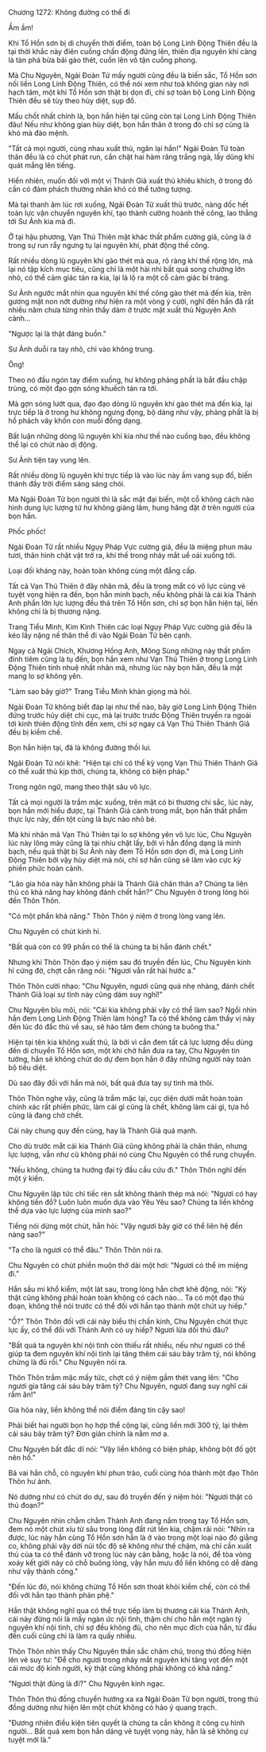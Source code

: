




Chương 1272: Không đường có thể đi


Ầm ầm!

Khi Tổ Hồn sơn bị di chuyển thời điểm, toàn bộ Long Linh Động Thiên đều là tại thời khắc này điên cuồng chấn động đứng lên, thiên địa nguyên khí càng là tàn phá bừa bãi gào thét, cuốn lên vô tận cuồng phong.

Mà Chu Nguyên, Ngải Đoàn Tử mấy người cũng đều là biến sắc, Tổ Hồn sơn nối liền Long Linh Động Thiên, có thể nói xem như toà không gian này nơi hạch tâm, một khi Tổ Hồn sơn thật bị dọn đi, chỉ sợ toàn bộ Long Linh Động Thiên đều sẽ tùy theo hủy diệt, sụp đổ.

Mấu chốt nhất chính là, bọn hắn hiện tại cũng còn tại Long Linh Động Thiên đâu! Nếu như không gian hủy diệt, bọn hắn thân ở trong đó chỉ sợ cũng là khó mà đào mệnh.

"Tất cả mọi người, cùng nhau xuất thủ, ngăn lại hắn!" Ngải Đoàn Tử toàn thân đều là có chút phát run, cắn chặt hai hàm răng trắng ngà, lấy dũng khí quát mắng lên tiếng.

Hiển nhiên, muốn đối với một vị Thánh Giả xuất thủ khiêu khích, ở trong đó cần có đảm phách thường nhân khó có thể tưởng tượng.

Mà tại thanh âm lúc rơi xuống, Ngải Đoàn Tử xuất thủ trước, nàng dốc hết toàn lực vận chuyển nguyên khí, tạo thành cường hoành thế công, lao thẳng tới Sư Ảnh kia mà đi.

Ở tại hậu phương, Vạn Thú Thiên mặt khác thất phẩm cường giả, cũng là ở trong sự run rẩy ngưng tụ lại nguyên khí, phát động thế công.

Rất nhiều dòng lũ nguyên khí gào thét mà qua, rõ ràng khí thế rộng lớn, mà lại nó tập kích mục tiêu, cũng chỉ là một hài nhi bất quá song chưởng lớn nhỏ, có thể cảm giác tản ra kia, lại là lộ ra một cỗ cảm giác bi tráng.

Sư Ảnh ngước mắt nhìn qua nguyên khí thế công gào thét mà đến kia, trên gương mặt non nớt dường như hiện ra một vòng ý cười, nghĩ đến hắn đã rất nhiều năm chưa từng nhìn thấy dám ở trước mặt xuất thủ Nguyên Anh cảnh...

"Ngược lại là thật đáng buồn."

Sư Ảnh duỗi ra tay nhỏ, chỉ vào không trung.

Ông!

Theo nó đầu ngón tay điểm xuống, hư không phảng phất là bắt đầu chập trùng, có một đạo gợn sóng khuếch tán ra tới.

Mà gợn sóng lướt qua, đạo đạo dòng lũ nguyên khí gào thét mà đến kia, lại trực tiếp là ở trong hư không ngưng đọng, bộ dáng như vậy, phảng phất là bị hổ phách vây khốn con muỗi đồng dạng.

Bất luận những dòng lũ nguyên khí kia như thế nào cuồng bạo, đều không thể lại có chút nào dị động.

Sư Ảnh tiện tay vung lên.

Rất nhiều dòng lũ nguyên khí trực tiếp là vào lúc này ầm vang sụp đổ, biến thành đầy trời điểm sáng sáng chói.

Mà Ngải Đoàn Tử bọn người thì là sắc mặt đại biến, một cỗ không cách nào hình dung lực lượng từ hư không giáng lâm, hung hăng đặt ở trên người của bọn hắn.

Phốc phốc!

Ngải Đoàn Tử rất nhiều Ngụy Pháp Vực cường giả, đều là miệng phun máu tươi, thân hình chật vật trở ra, khí thế trong nháy mắt uể oải xuống tới.

Loại đối kháng này, hoàn toàn không cùng một đẳng cấp.

Tất cả Vạn Thú Thiên ở đây nhân mã, đều là trong mắt có vô lực cùng vẻ tuyệt vọng hiện ra đến, bọn hắn minh bạch, nếu không phải là cái kia Thánh Anh phần lớn lực lượng đều thả trên Tổ Hồn sơn, chỉ sợ bọn hắn hiện tại, liền không chỉ là bị thương nặng.

Trang Tiểu Minh, Kim Kình Thiên các loại Ngụy Pháp Vực cường giả đều là kéo lấy nặng nề thân thể đi vào Ngải Đoàn Tử bên cạnh.

Ngay cả Ngải Chích, Khương Hồng Anh, Mông Sùng những này thất phẩm đỉnh tiêm cũng là tụ đến, bọn hắn xem như Vạn Thú Thiên ở trong Long Linh Động Thiên tinh nhuệ nhất nhân mã, nhưng lúc này bọn hắn, đều là mặt mang lo sợ không yên.

"Làm sao bây giờ?" Trang Tiểu Minh khàn giọng mà hỏi.

Ngải Đoàn Tử không biết đáp lại như thế nào, bây giờ Long Linh Động Thiên đứng trước hủy diệt chi cục, mà lại trước trước Động Thiên truyền ra ngoài tới kinh thiên động tĩnh đến xem, chỉ sợ ngay cả Vạn Thú Thiên Thánh Giả đều bị kiềm chế.

Bọn hắn hiện tại, đã là không đường thối lui.

Ngải Đoàn Tử nói khẽ: "Hiện tại chỉ có thể kỳ vọng Vạn Thú Thiên Thánh Giả có thể xuất thủ kịp thời, chúng ta, không có biện pháp."

Trong ngôn ngữ, mang theo thật sâu vô lực.

Tất cả mọi người là trầm mặc xuống, trên mặt có bi thương chi sắc, lúc này, bọn hắn mới hiểu được, tại Thánh Giả cảnh trong mắt, bọn hắn thất phẩm thực lực này, đến tột cùng là bực nào nhỏ bé.

Mà khi nhân mã Vạn Thú Thiên tại lo sợ không yên vô lực lúc, Chu Nguyên lúc này lông mày cũng là tại nhíu chặt lấy, bởi vì hắn đồng dạng là minh bạch, nếu quả thật bị Sư Ảnh này đem Tổ Hồn sơn dọn đi, mà Long Linh Động Thiên bởi vậy hủy diệt mà nói, chỉ sợ hắn cũng sẽ lâm vào cực kỳ phiền phức hoàn cảnh.

"Lão gia hỏa này hẳn không phải là Thánh Giả chân thân a? Chúng ta liên thủ có khả năng hay không đánh chết hắn?" Chu Nguyên ở trong lòng hỏi đến Thôn Thôn.

"Có một phần khả năng." Thôn Thôn ý niệm ở trong lòng vang lên.

Chu Nguyên có chút kinh hỉ.

"Bất quá còn có 99 phần có thể là chúng ta bị hắn đánh chết."

Nhưng khi Thôn Thôn đạo ý niệm sau đó truyền đến lúc, Chu Nguyên kinh hỉ cứng đờ, chợt cắn răng nói: "Ngươi vẫn rất hài hước a."

Thôn Thôn cười nhạo: "Chu Nguyên, ngươi cũng quá nhẹ nhàng, đánh chết Thánh Giả loại sự tình này cũng dám suy nghĩ!"

Chu Nguyên bĩu môi, nói: "Cái kia không phải vậy có thể làm sao? Ngồi nhìn hắn đem Long Linh Động Thiên làm hỏng? Ta có thể không cảm thấy vị này đến lúc đó đắc thủ về sau, sẽ hảo tâm đem chúng ta buông tha."

Hiện tại tên kia không xuất thủ, là bởi vì cần đem tất cả lực lượng đều dùng đến di chuyển Tổ Hồn sơn, một khi chờ hắn đưa ra tay, Chu Nguyên tin tưởng, hắn sẽ không chút do dự đem bọn hắn ở đây những người này toàn bộ tiêu diệt.

Dù sao đây đối với hắn mà nói, bất quá đưa tay sự tình mà thôi.

Thôn Thôn nghe vậy, cũng là trầm mặc lại, cục diện dưới mắt hoàn toàn chính xác rất phiền phức, làm cái gì cũng là chết, không làm cái gì, tựa hồ cũng là đang chờ chết.

Cái này chung quy đến cùng, hay là Thánh Giả quá mạnh.

Cho dù trước mắt cái kia Thánh Giả cũng không phải là chân thân, nhưng lực lượng, vẫn như cũ không phải nó cùng Chu Nguyên có thể rung chuyển.

"Nếu không, chúng ta hướng đại tỷ đầu cầu cứu đi." Thôn Thôn nghĩ đến một ý kiến.

Chu Nguyên lập tức chỉ tiếc rèn sắt không thành thép mà nói: "Ngươi có hay không tiền đồ? Luôn luôn muốn dựa vào Yêu Yêu sao? Chúng ta liền không thể dựa vào lực lượng của mình sao?"

Tiếng nói dừng một chút, hắn hỏi: "Vậy ngươi bây giờ có thể liên hệ đến nàng sao?"

"Ta cho là ngươi có thể đâu." Thôn Thôn nói ra.

Chu Nguyên có chút phiền muộn thở dài một hơi: "Ngươi có thể im miệng đi."

Hắn sầu mi khổ kiểm, một lát sau, trong lòng hắn chợt khẽ động, nói: "Kỳ thật cũng không phải hoàn toàn không có cách nào... Ta có một đạo thủ đoạn, không thể nói trước có thể đối với hắn tạo thành một chút uy hiếp."

"Ồ?" Thôn Thôn đối với cái này biểu thị chấn kinh, Chu Nguyên chút thực lực ấy, có thể đối với Thánh Anh có uy hiếp? Ngươi lừa dối thú đâu?

"Bất quá ta nguyên khí nội tình còn thiếu rất nhiều, nếu như ngươi có thể giúp ta đem nguyên khí nội tình lại tăng thêm cái sáu bảy trăm tỷ, nói không chừng là đủ rồi." Chu Nguyên nói ra.

Thôn Thôn trầm mặc mấy tức, chợt có ý niệm gầm thét vang lên: "Cho ngươi gia tăng cái sáu bảy trăm tỷ? Chu Nguyên, ngươi đang suy nghĩ cái rắm ăn!"

Gia hỏa này, liền không thể nói điểm đáng tin cậy sao!

Phải biết hai người bọn họ hợp thể cộng lại, cũng liền mới 300 tỷ, lại thêm cái sáu bảy trăm tỷ? Đơn giản chính là nằm mơ a.

Chu Nguyên bất đắc dĩ nói: "Vậy liền không có biện pháp, không bột đố gột nên hồ."

Bả vai hắn chỗ, có nguyên khí phun trào, cuối cùng hóa thành một đạo Thôn Thôn hư ảnh.

Nó dường như có chút do dự, sau đó truyền đến ý niệm hỏi: "Ngươi thật có thủ đoạn?"

Chu Nguyên nhìn chằm chằm Thánh Anh đang nắm trong tay Tổ Hồn sơn, đem nó một chút xíu từ sâu trong lòng đất rút lên kia, chậm rãi nói: "Nhìn ra được, lúc này hắn cùng Tổ Hồn sơn hẳn là ở vào trong một loại nào đó giằng co, không phải vậy dời núi tốc độ sẽ không như thế chậm, mà chỉ cần xuất thủ của ta có thể đánh vỡ trong lúc này cân bằng, hoặc là nói, để tòa vòng xoáy kết giới này có chỗ buông lỏng, vậy hắn mưu đồ liền không có dễ dàng như vậy thành công."

"Đến lúc đó, nói không chừng Tổ Hồn sơn thoát khỏi kiềm chế, còn có thể đối với hắn tạo thành phản phệ."

Hắn thật không nghĩ qua có thể trực tiếp làm bị thương cái kia Thánh Anh, cái này đừng nói là mấy ngàn ức nội tình, thậm chí cho hắn một ngàn tỷ nguyên khí nội tình, chỉ sợ đều không đủ, cho nên mục đích của hắn, từ đầu đến cuối cũng chỉ là làm ra quấy nhiễu.

Thôn Thôn nhìn thấy Chu Nguyên thần sắc chăm chú, trong thú đồng hiện lên vẻ suy tư: "Để cho ngươi trong nháy mắt nguyên khí tăng vọt đến một cái mức độ kinh người, kỳ thật cũng không phải không có khả năng."

"Ngươi thật đúng là đi?" Chu Nguyên kinh ngạc.

Thôn Thôn thú đồng chuyển hướng xa xa Ngải Đoàn Tử bọn người, trong thú đồng dường như hiện lên một chút không có hảo ý quang trạch.

"Đương nhiên điều kiện tiên quyết là chúng ta cần không ít công cụ hình người... Bất quá xem bọn hắn dáng vẻ tuyệt vọng này, hẳn là sẽ không cự tuyệt mới là."




